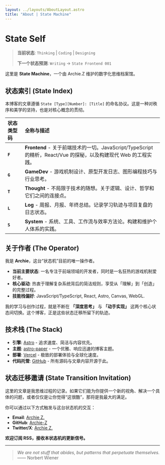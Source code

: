 ```yaml
---
layout: ../layouts/AboutLayout.astro
title: "About | State Machine"
---
```

# <span class="text-gradient">State Self</span>

> **当前状态**: `Thinking` | `Coding` | `Designing`
>
> **下一个状态预测**: `Writing` -> `State Frontend 001`

这里是 **State Machine**，一个由 Archie.Z 维护的数字化思维档案馆。

## 状态索引 (State Index)

本博客的文章遵循 `State [Type][Number]: [Title]` 的命名协议。这是一种对秩序和美学的坚持，也是对核心概念的贯彻。

| 状态类型码 | 全称与描述 |
| :--- | :--- |
| **`F`** | **Frontend** - 关于前端技术的一切。JavaScript/TypeScript 的精析，React/Vue 的探秘，以及构建现代 Web 的工程实践。 |
| **`G`** | **GameDev** - 游戏机制设计、原型开发日志、图形编程技巧与行业思考。 |
| **`T`** | **Thought** - 不局限于技术的随想。关于逻辑、设计、哲学和它们之间的连接点。 |
| **`L`** | **Log** - 周报、月报、年终总结。记录学习轨迹与项目复盘的日志状态。 |
| **`S`** | **System** - 系统、工具、工作流与效率方法论。构建和维护个人体系的实践。 |

## 关于作者 (The Operator)

我是 **Archie**，这台“状态机”目前的唯一操作者。

-   **当前主要状态**: 一名专注于前端领域的开发者，同时是一名狂热的游戏机制爱好者。
-   **核心驱动**: 热衷于理解复杂系统背后的简洁规则，享受从「理解」到「创造」的完整过程。
-   **技能栈偏好**: JavaScript/TypeScript, React, Astro, Canvas, WebGL.

我的学习与创作过程，就是不断在 **「深度思考」** 与 **「动手实现」** 这两个核心状态间切换。这个博客，正是这些状态迁移所留下的轨迹。

## 技术栈 (The Stack)

-   **引擎**: [Astro](https://astro.build) - 追求速度、简洁与内容优先。
-   **主题**: [astro-paper](https://github.com/satnaing/astro-paper) - 一个优雅、响应迅速的博客主题。
-   **部署**: [Vercel](https://vercel.com) - 极致的部署体验与全球化速度。
-   **代码托管**: [GitHub](https://github.com) - 所有源码与文章内容开源于此。

## 状态迁移邀请 (State Transition Invitation)

这里的文章是我思维过程的记录。如果它们能为你提供一个新的视角、解决一个具体的问题，或者仅仅是让你觉得“这很酷”，那将是我最大的满足。

你可以通过以下方式触发与这台状态机的交互：

-   **Email**: [Archie Z.](mailto:archie.z@zhoon.com)
-   **GitHub**: [Archie-Z](https://github.com/Archie-Z/StateMachine/)
-   **Twitter/X**: [Archie Z.](https://x.com/CChueng12687)

**欢迎订阅 RSS，接收本状态机的更新信号。**

---

> *We are not stuff that abides, but patterns that perpetuate themselves.*
> —— Norbert Wiener